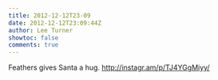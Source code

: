 ```yaml
---
title: 2012-12-12T23-09
date: 2012-12-12T23:09:44Z
author: Lee Turner
showtoc: false
comments: true
---
```


Feathers gives Santa a hug. http://instagr.am/p/TJ4YGgMiyy/


